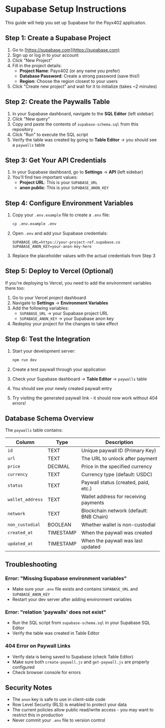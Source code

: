 # Supabase Setup Instructions

This guide will help you set up Supabase for the Payx402 application.

## Step 1: Create a Supabase Project

1. Go to [https://supabase.com](https://supabase.com)
2. Sign up or log in to your account
3. Click "New Project"
4. Fill in the project details:
   - **Project Name**: Payx402 (or any name you prefer)
   - **Database Password**: Create a strong password (save this!)
   - **Region**: Choose the region closest to your users
5. Click "Create new project" and wait for it to initialize (takes ~2 minutes)

## Step 2: Create the Paywalls Table

1. In your Supabase dashboard, navigate to the **SQL Editor** (left sidebar)
2. Click "New query"
3. Copy and paste the contents of `supabase-schema.sql` from this repository
4. Click "Run" to execute the SQL script
5. Verify the table was created by going to **Table Editor** → you should see a `paywalls` table

## Step 3: Get Your API Credentials

1. In your Supabase dashboard, go to **Settings** → **API** (left sidebar)
2. You'll find two important values:
   - **Project URL**: This is your `SUPABASE_URL`
   - **anon public**: This is your `SUPABASE_ANON_KEY`

## Step 4: Configure Environment Variables

1. Copy your `.env.example` file to create a `.env` file:
   ```bash
   cp .env.example .env
   ```

2. Open `.env` and add your Supabase credentials:
   ```env
   SUPABASE_URL=https://your-project-ref.supabase.co
   SUPABASE_ANON_KEY=your-anon-key-here
   ```

3. Replace the placeholder values with the actual credentials from Step 3

## Step 5: Deploy to Vercel (Optional)

If you're deploying to Vercel, you need to add the environment variables there too:

1. Go to your Vercel project dashboard
2. Navigate to **Settings** → **Environment Variables**
3. Add the following variables:
   - `SUPABASE_URL` → your Supabase project URL
   - `SUPABASE_ANON_KEY` → your Supabase anon key
4. Redeploy your project for the changes to take effect

## Step 6: Test the Integration

1. Start your development server:
   ```bash
   npm run dev
   ```

2. Create a test paywall through your application
3. Check your Supabase dashboard → **Table Editor** → `paywalls` table
4. You should see your newly created paywall entry
5. Try visiting the generated paywall link - it should now work without 404 errors!

## Database Schema Overview

The `paywalls` table contains:

| Column | Type | Description |
|--------|------|-------------|
| `id` | TEXT | Unique paywall ID (Primary Key) |
| `url` | TEXT | The URL to unlock after payment |
| `price` | DECIMAL | Price in the specified currency |
| `currency` | TEXT | Currency type (default: USDC) |
| `status` | TEXT | Paywall status (created, paid, etc.) |
| `wallet_address` | TEXT | Wallet address for receiving payments |
| `network` | TEXT | Blockchain network (default: BNB Chain) |
| `non_custodial` | BOOLEAN | Whether wallet is non-custodial |
| `created_at` | TIMESTAMP | When the paywall was created |
| `updated_at` | TIMESTAMP | When the paywall was last updated |

## Troubleshooting

### Error: "Missing Supabase environment variables"
- Make sure your `.env` file exists and contains `SUPABASE_URL` and `SUPABASE_ANON_KEY`
- Restart your dev server after adding environment variables

### Error: "relation 'paywalls' does not exist"
- Run the SQL script from `supabase-schema.sql` in your Supabase SQL Editor
- Verify the table was created in Table Editor

### 404 Error on Paywall Links
- Verify data is being saved to Supabase (check Table Editor)
- Make sure both `create-paywall.js` and `get-paywall.js` are properly configured
- Check browser console for errors

## Security Notes

- The `anon` key is safe to use in client-side code
- Row Level Security (RLS) is enabled to protect your data
- The current policies allow public read/write access - you may want to restrict this in production
- Never commit your `.env` file to version control
